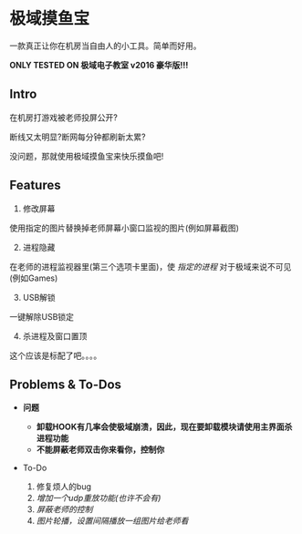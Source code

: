 # 极域摸鱼宝
一款真正让你在机房当自由人的小工具。简单而好用。



**ONLY TESTED ON 极域电子教室 v2016 豪华版!!!**

<!-- --------------- -->

## Intro

在机房打游戏被老师投屏公开?

断线又太明显?断网每分钟都刷新太累?

没问题，那就使用极域摸鱼宝来快乐摸鱼吧!

<!-- --------------- -->

## Features
1. 修改屏幕

使用指定的图片替换掉老师屏幕小窗口监视的图片(例如屏幕截图)



2. 进程隐藏

在老师的进程监视器里(第三个选项卡里面)，使 _指定的进程_ 对于极域来说不可见(例如Games)

3. USB解锁

一键解除USB锁定

4. 杀进程及窗口置顶

这个应该是标配了吧。。。。


<!-- --------------- -->
 
## Problems & To-Dos


- **问题**
    * **卸载HOOK有几率会使极域崩溃，因此，现在要卸载模块请使用主界面杀进程功能**
    * **不能屏蔽老师双击你来看你，控制你**

- To-Do
    1. 修复烦人的bug
    2. _增加一个udp重放功能(也许不会有)_
    3. _屏蔽老师的控制_
    4. _图片轮播，设置间隔播放一组图片给老师看_



<!-- --------------- -->


